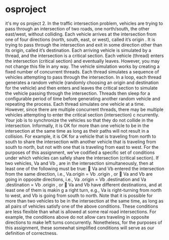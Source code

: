 # osproject

it's my os project 
2. In the traffic intersection problem, vehicles are trying to pass through an
intersection of two roads, one north/south, the other east/west, without
colliding. Each vehicle arrives at the intersection from one of four
directions (north, south, east, or west), called it’s origin . It is trying to pass
through the intersection and exit in some direction other than its origin,
called it’s destination.
Each arriving vehicle is simulated by a thread, and the intersection is a
critical section. Each vehicle (thread) enters the intersection (critical
section) and eventually leaves. However, you may not change this file in
any way. The vehicle simulation works by creating a fixed number of
concurrent threads. Each thread simulates a sequence of vehicles
attempting to pass through the intersection. In a loop, each thread
generates a random vehicle (randomly choosing an origin and destination
for the vehicle) and then enters and leaves the critical section to simulate
the vehicle passing through the intersection. Threads then sleep for a
configurable period of time before generating another random vehicle and
repeating the process. Each thread simulates one vehicle at a time.
However, since there are multiple concurrent threads, there may be
multiple vehicles attempting to enter the critical section (intersection) c
ncurrently.
Your job is to synchronize the vehicles so that they do not collide in the
intersection. Informally, it is OK for more than one vehicle to be in the
intersection at the same time as long as their paths will not result in a
collision. For example, it is OK for a vehicle that
is traveling from north to south to share the intersection with another
vehicle that is traveling from south to north, but not with one that is
traveling
from east to west.
For the purposes of this assignment, we’ve codified a specific set of
conditions under which vehicles can safely share the intersection (critical
section). If two vehicles, Va and Vb , are in the intersection
simultaneously, then at least one of the following must be true:
 Va and Vb entered the intersection from the same direction, i.e., 
Va.origin = Vb .origin , or
 Va and Vb are going in opposite directions, i.e.,
Va .origin = Vb .destination and Va .destination = Vb .origin , or
 Va and Vb have different destinations, and at least one of them is
makin g a right turn, e.g., Va is right-turning from north to west, and
Vb is going from south to north.
Note that it is possible for more than two vehicles to be in the intersection
at the same time, as long as all pairs of vehicles satisfy one of the above
conditions.
These conditions are less flexible than what is allowed at some real road
intersections. For example, the conditions above do not allow cars
traveling in opposite directions to make left turns concurrently.
Nonetheless, for the purposes of this assignment, these somewhat
simplified conditions will serve as our definition of correctness.

